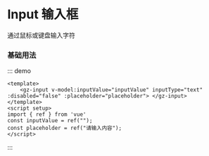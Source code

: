 # Input 输入框

通过鼠标或键盘输入字符

### 基础用法

::: demo

```vue
<template>
	<gz-input v-model:inputValue="inputValue" inputType="text" :disabled="false" :placeholder="placeholder"> </gz-input>
</template>
<script setup>
import { ref } from 'vue'
const inputValue = ref("");
const placeholder = ref("请输入内容");
</script>
```

:::
